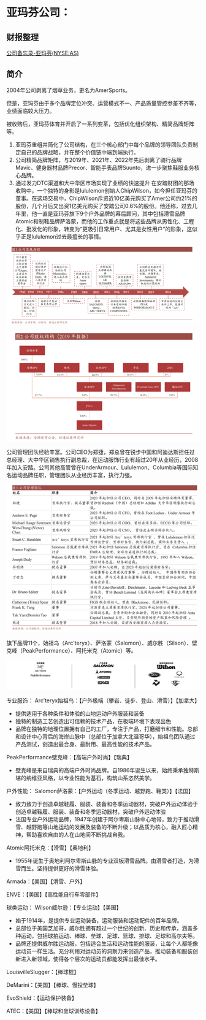 # 亚玛芬公司：

## 财报整理
[公司备忘录-亚玛芬(NYSE:AS)](https://docs.google.com/spreadsheets/d/1Crmi8gT7M6PQZxPw7oocgglnWSxZOqfWF5ajvRQOcW8/edit?usp=sharing)

## 简介
2004年公司剥离了烟草业务，更名为AmerSports。

但是，亚玛芬由于多个品牌定位冲突、运营模式不一、产品质量管控参差不齐等，业绩面临较大压力。

被收购后，亚玛芬体育并开启了一系列变革，包括优化组织架构、精简品牌矩阵等。
1. 亚玛芬重组并简化了公司结构，在三个核心部门中每个品牌的领导团队负责制定自己的品牌战略，并在整个价值链中端到端执行。
2. 公司精简品牌矩阵，与2019年、2021年、2022年先后剥离了骑行品牌Mavic、健身器材品牌Precor、智能手表品牌Suunto，进一步聚焦鞋服业务核心品牌。
3. 通过发力DTC渠道和大中华区市场实现了业绩的快速提升
在安踏财团的那场收购中，一个独特的身影是lululemon创始人ChipWilson，如今担任亚玛芬的董事。在这场交易中，ChipWilson斥资近10亿美元购买了Amer公司约21%的股份，几个月后又出资1亿美元购买了安踏公司0.6%的股份。他还称，过去几年里，他一直是亚玛芬旗下9个户外品牌的幕后顾问，其中包括滑雪品牌Atomic和制鞋品牌萨洛蒙，而他的工作重点就是将这些品牌从男性化、工程化、批发化的形象，转变为“更吸引日常用户、尤其是女性用户”的形象，这似乎正是lululemon过去最擅长的事情。

![发展历程](https://raw.githubusercontent.com/Lyman11/Lyman/main/upload/202407291439084.png)

![股权结构](https://raw.githubusercontent.com/Lyman11/Lyman/main/upload/202407291440645.png)

公司管理团队经验丰富。公司CEO为郑捷，郑总曾在锐步中国和阿迪达斯担任过总经理、大中华区销售执行副总裁，在运动服饰行业有超过20年从业经历，2008年加入安踏。公司其他高管曾在UnderArmour、Lululemon、Columbia等国际知名运动品牌任职，管理团队从业经历丰富，执行力强。

![管理团队](https://raw.githubusercontent.com/Lyman11/Lyman/main/upload/202407291441007.png)

旗下品牌11个，始祖鸟（Arc'teryx）、萨洛蒙（Salomon）、威尔胜（Silson）、壁克峰（PeakPerformance）、阿托米克（Atomic）等。

![品牌](https://raw.githubusercontent.com/Lyman11/Lyman/main/upload/202407291442037.png)

专业服饰：
Arc’teryx始祖鸟：【户外极端（攀岩、徒步、登山、滑雪）】【加拿大】
* 提供适用于各种条件和体验的山地运动户外服装和装备
* 独特的制造工艺创造出可信赖的技术产品，在极端环境下表现出色
* 品牌在独特的地理位置拥有自己的工厂，专注于产品，打磨细节和性能。总部和设计中心背后的海岸山脉中（总部位于加拿大北温哥华），始祖鸟团队通过产品测试，创造出最合身、最耐用、最高性能的技术产品。

PeakPerformance壁克峰：【高端户外时尚】【瑞典】
* 壁克峰是来自瑞典的高端户外时尚品牌。自1986年诞生以来，始终秉承独特斯堪的纳维亚风格，以专业性能为基石，构筑山系恣然美学。

户外性能：
Salomon萨洛蒙：【户外运动（冬季运动、越野跑、鞋类）】【法国】
* 致力致力于创造卓越鞋履、服装、装备和冬季运动器材，突破户外运动体验于创造卓越鞋履、服装、装备和冬季运动器材，突破户外运动体验
* 法国专业户外运动品牌，1947年创建于阿尔卑斯山脉中心地带，致力于推动滑雪、越野跑等山地运动的发展及装备的不断升级；以品质为核心，融入匠心精神，帮助喜欢自由的人在山地间不断挑战自我。

Atomic阿托米克：【滑雪】【奥地利】
* 1955年诞生于奥地利阿尔卑斯山脉的专业双板滑雪品牌。由滑雪者打造，为滑雪而生。坚持提供更好的滑雪体验。

Armada：【美国】【滑雪、户外】

ENVE：【美国】【高性能自行车零部件】

球类运动：
Wilson威尔逊：【专业运动】【美国】
* 始于1914年，是提供专业运动装备，运动服装和运动配件的百年品牌。
* 总部位于美国芝加哥，威尔胜拥有超过一个世纪的创新、历史和传承，涵盖多种运动，包括球拍运动、棒球、垒球、足球、篮球、排球、足球和高尔夫等。
* 品牌还提供威尔胜运动服，包括适合生活和运动性能的服装，让每个人都能像运动员一样生活。充分利用对运动员的洞察力来创造产品，推动装备和服装创新进入新领域，使得各个层次的运动员都能发挥出最佳水平。

LouisvilleSlugger：【棒球棍】

DeMarini：【美国】【棒球、慢投垒球】

EvoShield：【运动保护装备】

ATEC：【美国】【棒球和垒球训练设备】
